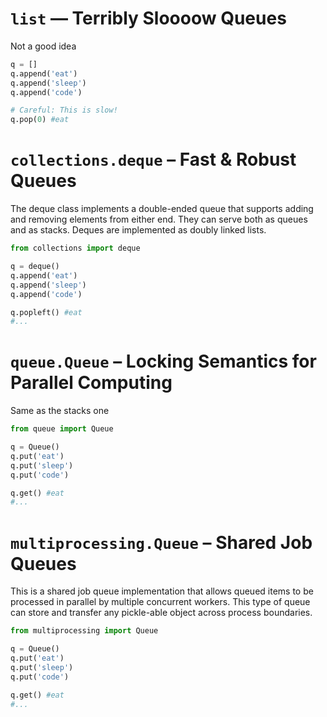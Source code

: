 # `list` — Terribly Sloooow Queues
Not a good idea
```python
q = []
q.append('eat')
q.append('sleep')
q.append('code')

# Careful: This is slow!
q.pop(0) #eat
```
# `collections.deque` – Fast & Robust Queues
The deque class implements a double-ended queue that supports adding and removing elements from either end. They can serve both as queues and as stacks.
Deques are implemented as doubly linked lists.
```python
from collections import deque

q = deque()
q.append('eat')
q.append('sleep')
q.append('code')

q.popleft() #eat
#...
```

# `queue.Queue` – Locking Semantics for Parallel Computing
Same as the stacks one
```python
from queue import Queue

q = Queue()
q.put('eat')
q.put('sleep')
q.put('code')

q.get() #eat
#...
```

# `multiprocessing.Queue` – Shared Job Queues
This is a shared job queue implementation that allows queued items to be processed in parallel by multiple concurrent workers.
This type of queue can store and transfer any pickle-able object across process boundaries.

```python
from multiprocessing import Queue

q = Queue()
q.put('eat')
q.put('sleep')
q.put('code')

q.get() #eat
#...
```

